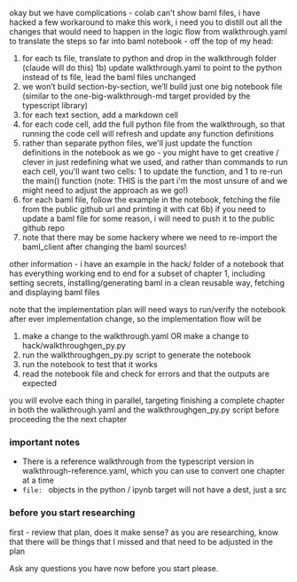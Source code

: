 okay but we have complications - colab can’t show baml files, i have hacked a few workaround to make this work, i need you to distill out all the changes that would need to happen in the logic flow from walkthrough.yaml to translate the steps so far into baml notebook - off the top of my head:

1) for each ts file, translate to python and drop in the walkthrough folder (claude will do this)
1b) update walkthrough.yaml to point to the python instead of ts file, lead the baml files unchanged
2) we won’t build section-by-section, we’ll build just one big notebook file (similar to the one-big-walkthrough-md target provided by the typescript library)
3) for each text section, add a markdown cell
4) for each code cell, add the full python file from the walkthrough, so that running the code cell will refresh and update any function definitions
5) rather than separate python files, we'll just update the function definitions in the notebook as we go - you might have to get creative / clever in just redefining what we used, and rather than commands to run each cell, you'll want two cells: 1 to update the function, and 1 to re-run the main() function (note: THIS is the part i'm the most unsure of and we might need to adjust the approach as we go!)
6) for each baml file, follow the example in the notebook, fetching the file from the public github url and printing it with cat
6b) if you need to update a baml file for some reason, i will need to push it to the public github repo
7) note that there may be some hackery where we need to re-import the baml_client after changing the baml sources!


other information - i have an example in the hack/ folder of a notebook that has everything working end to end for a subset of chapter 1, including setting secrets, installing/generating baml in a clean reusable way, fetching and displaying baml files

note that the implementation plan will need ways to run/verify the notebook after ever implementation change, so the implementation flow will be

1) make a change to the walkthrough.yaml OR make a change to hack/walkthroughgen_py.py
2) run the walkthroughgen_py.py script to generate the notebook
3) run the notebook to test that it works
3) read the notebook file and check for errors and that the outputs are expected

you will evolve each thing in parallel, targeting finishing a complete chapter in both the walkthrough.yaml and the walkthroughgen_py.py script before proceeding the the next chapter

### important notes
- There is a reference walkthrough from the typescript version in walkthrough-reference.yaml, which you can use to convert one chapter at a time
- `file: ` objects in the python / ipynb target will not have a dest, just a src

### before you start researching

first - review that plan, does it make sense? as you are researching, know that there will be things that I missed and that need to be adjusted in the plan

Ask any questions you have now before you start please.
